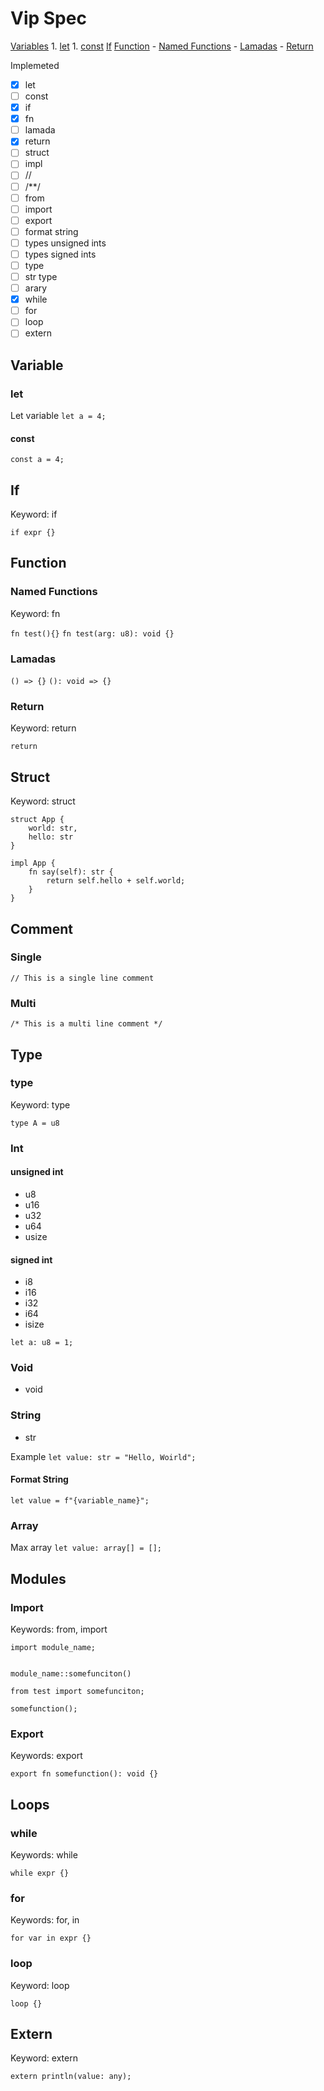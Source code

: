 
# Vip Spec

[Variables](#variable)
    1. [let](#let)
    1. [const](#const)
[If](#if)
[Function](#function)
    - [Named Functions](#named-functions)
    - [Lamadas](#lamadas)
    - [Return](#return)

Implemeted
- [x] let
- [ ] const
- [x] if
- [x] fn
- [ ] lamada
- [x] return
- [ ] struct
- [ ] impl 
- [ ] //
- [ ] /**/
- [ ] from 
- [ ] import 
- [ ] export
- [ ] format string
- [ ] types unsigned ints
- [ ] types signed ints
- [ ] type
- [ ] str type
- [ ] arary
- [X] while
- [ ] for
- [ ] loop
- [ ] extern

## Variable

### let
Let variable
`let a = 4;`

#### const
`const a = 4;`

## If 

Keyword: if

`if expr {}`

## Function

### Named Functions

Keyword: fn

`fn test(){}`
`fn test(arg: u8): void {}`

### Lamadas

`() => {}`
`(): void => {}`

### Return 

Keyword: return

`return`

## Struct 

Keyword: struct

```
struct App {
    world: str,
    hello: str
}

impl App {
    fn say(self): str {
        return self.hello + self.world;
    }
}
```

## Comment

### Single

`// This is a single line comment`
### Multi

`/* This is a multi line comment */`

## Type

### type

Keyword: type

`type A = u8`

### Int

#### unsigned int
- u8
- u16
- u32
- u64
- usize

#### signed int

- i8
- i16
- i32
- i64
- isize

`let a: u8 = 1;`

### Void 

- void

### String

- str

Example 
`let value: str = "Hello, Woirld";`

#### Format String

`let value = f"{variable_name}"; `


### Array

Max array 
`let value: array[] = [];` 

## Modules

### Import 

Keywords: from, import

```
import module_name;


module_name::somefunciton()
```

```
from test import somefunciton;

somefunction();
```
### Export

Keywords: export

`export fn somefunction(): void {}`

## Loops

### while 

Keywords: while

`while expr {}`

### for

Keywords: for, in

`for var in expr {}`

### loop

Keyword: loop

`loop {}`

## Extern

Keyword: extern

`extern println(value: any);`